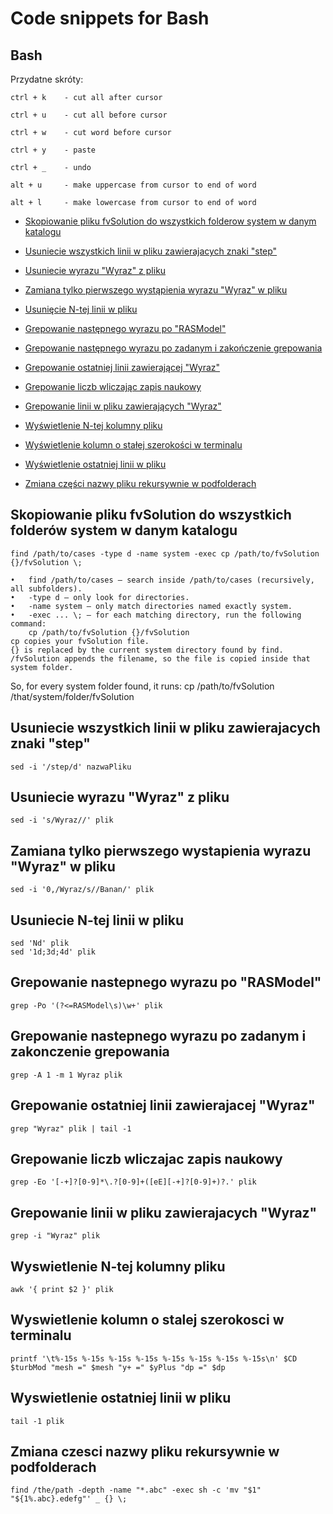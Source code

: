 Code snippets for Bash
========================================


Bash
------------
Przydatne skróty:

	ctrl + k	- cut all after cursor

	ctrl + u	- cut all before cursor

	ctrl + w	- cut word before cursor

	ctrl + y	- paste

	ctrl + _	- undo

	alt + u		- make uppercase from cursor to end of word

	alt + l		- make lowercase from cursor to end of word

- [Skopiowanie pliku fvSolution do wszystkich folderow system w danym katalogu](#skopiowanie-pliku-fvSolution-do-wszystkich-folderow-system-w-danym-katalogu)

- [Usuniecie wszystkich linii w pliku zawierajacych znaki "step"](#usuniecie-wszystkich-linii-w-pliku-zawierajacych-znaki-step)

- [Usuniecie wyrazu "Wyraz" z pliku](#usuniecie-wyrazu-wyraz-z-pliku)

- [Zamiana tylko pierwszego wystąpienia wyrazu "Wyraz" w pliku](#zamiana-tylko-pierwszego-wystapienia-wyrazu-wyraz-w-pliku)

- [Usunięcie N-tej linii w pliku](#usuniecie-n-tej-linii-w-pliku)

- [Grepowanie następnego wyrazu po "RASModel"](#grepowanie-nastepnego-wyrazu-po-rasmodel)

- [Grepowanie następnego wyrazu po zadanym i zakończenie grepowania
](#grepowanie-nastepnego-wyrazu-po-zadanym-i-zakonczenie-grepowania)

- [Grepowanie ostatniej linii zawierającej "Wyraz"](#grepowanie-ostatniej-linii-zawierajacej-wyraz)

- [Grepowanie liczb wliczając zapis naukowy](#grepowanie-liczb-wliczajac-zapis-naukowy)

- [Grepowanie linii w pliku zawierających "Wyraz"](#grepowanie-linii-w-pliku-zawierajacych-wyraz)

- [Wyświetlenie N-tej kolumny pliku](#wyswietlenie-n-tej-kolumny-pliku)

- [Wyświetlenie kolumn o stałej szerokości w terminalu](#wyswietlenie-kolumn-o-stalej-szerokosci-w-terminalu)

- [Wyświetlenie ostatniej linii w pliku](#wyswietlenie-ostatniej-linii-w-pliku)

- [Zmiana części nazwy pliku rekursywnie w podfolderach](#zmiana-czesci-nazwy-pliku-rekursywnie-w-podfolderach)


## Skopiowanie pliku fvSolution do wszystkich folderów system w danym katalogu

	find /path/to/cases -type d -name system -exec cp /path/to/fvSolution {}/fvSolution \;

    •	find /path/to/cases – search inside /path/to/cases (recursively, all subfolders).
    •	-type d – only look for directories.
    •	-name system – only match directories named exactly system.
    •	-exec ... \; – for each matching directory, run the following command:
    	cp /path/to/fvSolution {}/fvSolution
	cp copies your fvSolution file.
	{} is replaced by the current system directory found by find.
	/fvSolution appends the filename, so the file is copied inside that system folder.
So, for every system folder found, it runs:
cp /path/to/fvSolution /that/system/folder/fvSolution


## Usuniecie wszystkich linii w pliku zawierajacych znaki "step" 

	sed -i '/step/d' nazwaPliku

## Usuniecie wyrazu "Wyraz" z pliku

	sed -i 's/Wyraz//' plik

## Zamiana tylko pierwszego wystapienia wyrazu "Wyraz" w pliku

	sed -i '0,/Wyraz/s//Banan/' plik

## Usuniecie N-tej linii w pliku

	sed 'Nd' plik
	sed '1d;3d;4d' plik

## Grepowanie nastepnego wyrazu po "RASModel"

	grep -Po '(?<=RASModel\s)\w+' plik

## Grepowanie nastepnego wyrazu po zadanym i zakonczenie grepowania

	grep -A 1 -m 1 Wyraz plik

## Grepowanie ostatniej linii zawierajacej "Wyraz"

	grep "Wyraz" plik | tail -1 

## Grepowanie liczb wliczajac zapis naukowy

	grep -Eo '[-+]?[0-9]*\.?[0-9]+([eE][-+]?[0-9]+)?.' plik

## Grepowanie linii w pliku zawierajacych "Wyraz"

	grep -i "Wyraz" plik

## Wyswietlenie N-tej kolumny pliku

	awk '{ print $2 }' plik

## Wyswietlenie kolumn o stalej szerokosci w terminalu

	printf '\t%-15s %-15s %-15s %-15s %-15s %-15s %-15s %-15s\n' $CD $turbMod "mesh =" $mesh "y+ =" $yPlus "dp =" $dp

## Wyswietlenie ostatniej linii w pliku

	tail -1 plik

## Zmiana czesci nazwy pliku rekursywnie w podfolderach

	find /the/path -depth -name "*.abc" -exec sh -c 'mv "$1" "${1%.abc}.edefg"' _ {} \;
